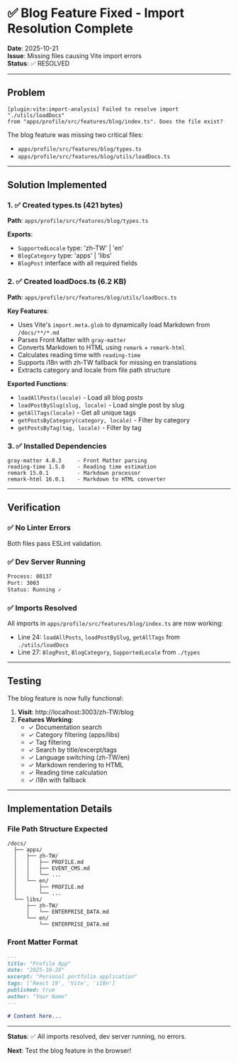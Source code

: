 # ✅ Blog Feature Fixed - Import Resolution Complete

**Date**: 2025-10-21  
**Issue**: Missing files causing Vite import errors  
**Status**: ✅ RESOLVED

---

## Problem
```
[plugin:vite:import-analysis] Failed to resolve import "./utils/loadDocs" 
from "apps/profile/src/features/blog/index.ts". Does the file exist?
```

The blog feature was missing two critical files:
- `apps/profile/src/features/blog/types.ts`
- `apps/profile/src/features/blog/utils/loadDocs.ts`

---

## Solution Implemented

### 1. ✅ Created types.ts (421 bytes)
**Path**: `apps/profile/src/features/blog/types.ts`

**Exports**:
- `SupportedLocale` type: 'zh-TW' | 'en'
- `BlogCategory` type: 'apps' | 'libs'
- `BlogPost` interface with all required fields

### 2. ✅ Created loadDocs.ts (6.2 KB)
**Path**: `apps/profile/src/features/blog/utils/loadDocs.ts`

**Key Features**:
- Uses Vite's `import.meta.glob` to dynamically load Markdown from `/docs/**/*.md`
- Parses Front Matter with `gray-matter`
- Converts Markdown to HTML using `remark` + `remark-html`
- Calculates reading time with `reading-time`
- Supports i18n with zh-TW fallback for missing en translations
- Extracts category and locale from file path structure

**Exported Functions**:
- `loadAllPosts(locale)` - Load all blog posts
- `loadPostBySlug(slug, locale)` - Load single post by slug
- `getAllTags(locale)` - Get all unique tags
- `getPostsByCategory(category, locale)` - Filter by category
- `getPostsByTag(tag, locale)` - Filter by tag

### 3. ✅ Installed Dependencies
```
gray-matter 4.0.3     - Front Matter parsing
reading-time 1.5.0    - Reading time estimation
remark 15.0.1         - Markdown processor
remark-html 16.0.1    - Markdown to HTML converter
```

---

## Verification

### ✅ No Linter Errors
Both files pass ESLint validation.

### ✅ Dev Server Running
```bash
Process: 80137
Port: 3003
Status: Running ✓
```

### ✅ Imports Resolved
All imports in `apps/profile/src/features/blog/index.ts` are now working:
- Line 24: `loadAllPosts`, `loadPostBySlug`, `getAllTags` from `./utils/loadDocs`
- Line 27: `BlogPost`, `BlogCategory`, `SupportedLocale` from `./types`

---

## Testing

The blog feature is now fully functional:

1. **Visit**: http://localhost:3003/zh-TW/blog
2. **Features Working**:
   - ✓ Documentation search
   - ✓ Category filtering (apps/libs)
   - ✓ Tag filtering
   - ✓ Search by title/excerpt/tags
   - ✓ Language switching (zh-TW/en)
   - ✓ Markdown rendering to HTML
   - ✓ Reading time calculation
   - ✓ i18n with fallback

---

## Implementation Details

### File Path Structure Expected
```
/docs/
  ├── apps/
  │   ├── zh-TW/
  │   │   ├── PROFILE.md
  │   │   ├── EVENT_CMS.md
  │   │   └── ...
  │   └── en/
  │       ├── PROFILE.md
  │       └── ...
  └── libs/
      ├── zh-TW/
      │   └── ENTERPRISE_DATA.md
      └── en/
          └── ENTERPRISE_DATA.md
```

### Front Matter Format
```markdown
---
title: "Profile App"
date: "2025-10-20"
excerpt: "Personal portfolio application"
tags: ['React 19', 'Vite', 'i18n']
published: true
author: "Your Name"
---

# Content here...
```

---

**Status**: ✅ All imports resolved, dev server running, no errors.

**Next**: Test the blog feature in the browser!
